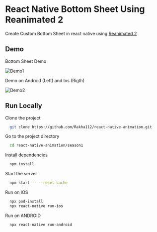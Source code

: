 # React Native Bottom Sheet Using Reanimated 2

Create Custom Bottom Sheet in react native using [Reanimated 2](https://docs.swmansion.com/react-native-reanimated/)

## Demo

Bottom Sheet Demo

![Demo1](https://github.com/Rakha112/react-native-animation/blob/main/season1/src/04-React-Native-Bottom-Sheet-Reanimated/Demo1.gif)

Demo on Android (Left) and Ios (Rigth)

![Demo2](https://github.com/Rakha112/react-native-animation/blob/main/season1/src/04-React-Native-Bottom-Sheet-Reanimated/Demo2.gif)

## Run Locally

Clone the project

```bash
  git clone https://github.com/Rakha112/react-native-animation.git
```

Go to the project directory

```bash
  cd react-native-animation/season1
```

Install dependencies

```bash
  npm install
```

Start the server

```bash
  npm start -- --reset-cache
```

Run on IOS

```bash
  npx pod-install
  npx react-native run-ios
```

Run on ANDROID

```bash
  npx react-native run-android
```
